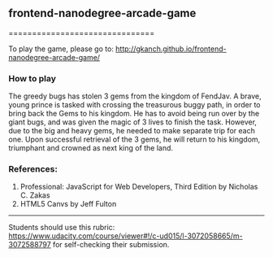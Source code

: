 ## frontend-nanodegree-arcade-game
===============================

To play the game, please go to: http://gkanch.github.io/frontend-nanodegree-arcade-game/
### How to play
The greedy bugs has stolen 3 gems from the kingdom of FendJav.  A brave, young prince 
is tasked with crossing the treasurous buggy path, in order to bring back the Gems to his kingdom.
He has to avoid being run over by the giant bugs, and was given the magic of 3 lives to finish the task.
However, due to the big and heavy gems, he needed to make separate trip for each one.
Upon successful retrieval of the 3 gems, he will return to his kingdom, triumphant and crowned as
next king of the land.

### References: 
1. Professional: JavaScript for Web Developers, Third Edition by Nicholas C. Zakas
2. HTML5 Canvs by Jeff Fulton
-------------------------------
Students should use this rubric: https://www.udacity.com/course/viewer#!/c-ud015/l-3072058665/m-3072588797 for self-checking their submission.
